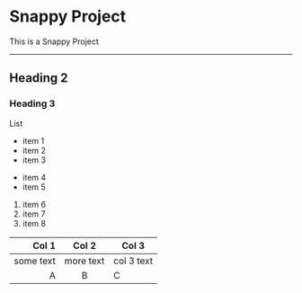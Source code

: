 # Snappy Project
This is a Snappy Project

---

## Heading 2

### Heading 3

List
- item 1
- item 2
- item 3

* item 4
* item 5

1. item 6
1. item 7
1. item 8

|     Col 1 |   Col 2   | Col 3      |
|----------:|:---------:|------------|
| some text | more text | col 3 text |
|         A |     B     | C          |

